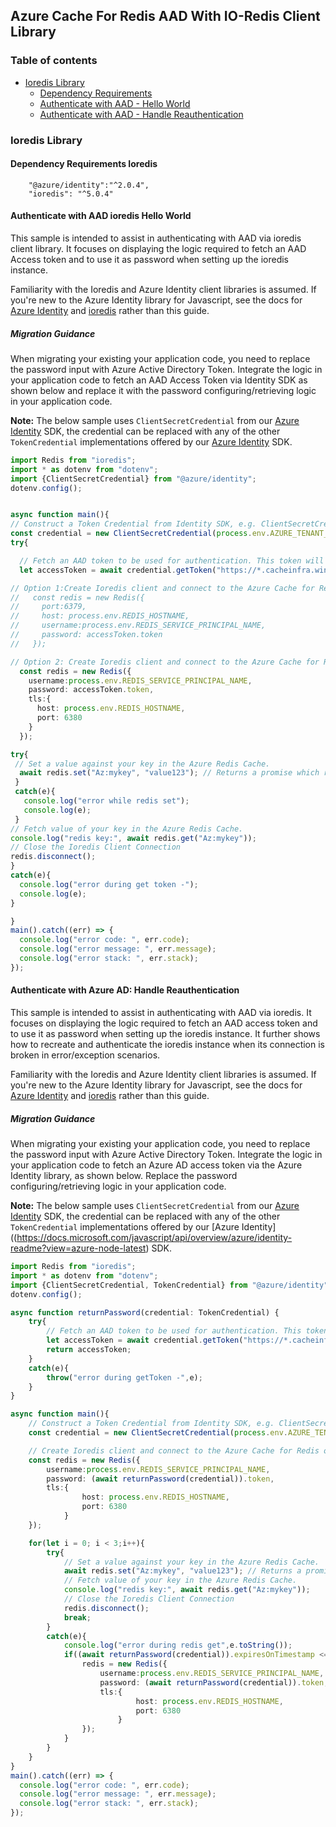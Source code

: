 ## Azure Cache For Redis AAD With IO-Redis Client Library

### Table of contents

- [Ioredis Library](#ioredis-library)
    - [Dependency Requirements](#dependency-requirements-ioredis)
    - [Authenticate with AAD - Hello World](#authenticate-with-aad-ioredis-hello-world)
    - [Authenticate with AAD - Handle Reauthentication](#authenticate-with-aad-handle-reauthentication)

### Ioredis Library

#### Dependency Requirements Ioredis
```
    "@azure/identity":"^2.0.4",
    "ioredis": "^5.0.4"
```

#### Authenticate with AAD ioredis Hello World
This sample is intended to assist in authenticating with AAD via ioredis client library. It focuses on displaying the logic required to fetch an AAD Access token and to use it as password when setting up the ioredis instance.

Familiarity with the Ioredis and Azure Identity client libraries is assumed. If you're new to the Azure Identity library for Javascript, see the docs for [Azure Identity](https://docs.microsoft.com/javascript/api/overview/azure/identity-readme?view=azure-node-latest) and [ioredis](https://github.com/luin/ioredis) rather than this guide.

##### Migration Guidance
When migrating your existing your application code, you need to replace the password input with Azure Active Directory Token.
Integrate the logic in your application code to fetch an AAD Access Token via Identity SDK as shown below and replace it with the password configuring/retrieving logic in your application code.

**Note:** The below sample uses `ClientSecretCredential` from our [Azure Identity](https://docs.microsoft.com/javascript/api/overview/azure/identity-readme?view=azure-node-latest) SDK, the credential can be replaced with any of the other `TokenCredential` implementations offered by our [Azure Identity](https://docs.microsoft.com/javascript/api/overview/azure/identity-readme?view=azure-node-latest) SDK.


```ts
import Redis from "ioredis";
import * as dotenv from "dotenv";
import {ClientSecretCredential} from "@azure/identity";
dotenv.config();


async function main(){
// Construct a Token Credential from Identity SDK, e.g. ClientSecretCredential / Client CertificateCredential / ManagedIdentityCredential etc.
const credential = new ClientSecretCredential(process.env.AZURE_TENANT_ID, process.env.AZURE_CLIENT_ID,process.env.AZURE_CLIENT_SECRET);
try{

  // Fetch an AAD token to be used for authentication. This token will be used as the password.
  let accessToken = await credential.getToken("https://*.cacheinfra.windows.net:10225/appid/.default");

// Option 1:Create Ioredis client and connect to the Azure Cache for Redis over the non-TLS port using the access token as password.
//   const redis = new Redis({
//     port:6379,
//     host: process.env.REDIS_HOSTNAME,
//     username:process.env.REDIS_SERVICE_PRINCIPAL_NAME,
//     password: accessToken.token
//   });

// Option 2: Create Ioredis client and connect to the Azure Cache for Redis over the TLS port using the access token as password.
  const redis = new Redis({
    username:process.env.REDIS_SERVICE_PRINCIPAL_NAME,
    password: accessToken.token,
    tls:{
      host: process.env.REDIS_HOSTNAME,
      port: 6380
    }
  });

try{
 // Set a value against your key in the Azure Redis Cache.
  await redis.set("Az:mykey", "value123"); // Returns a promise which resolves to "OK" when the command succeeds.
 }             
 catch(e){
   console.log("error while redis set");
   console.log(e);
 }
// Fetch value of your key in the Azure Redis Cache.
console.log("redis key:", await redis.get("Az:mykey"));
// Close the Ioredis Client Connection
redis.disconnect();
}
catch(e){
  console.log("error during get token -");
  console.log(e);
}

}
main().catch((err) => {
  console.log("error code: ", err.code);
  console.log("error message: ", err.message);
  console.log("error stack: ", err.stack);
});

```

#### Authenticate with Azure AD: Handle Reauthentication
This sample is intended to assist in authenticating with AAD via ioredis. It focuses on displaying the logic required to fetch an AAD access token and to use it as password when setting up the ioredis instance. It further shows how to recreate and authenticate the ioredis instance when its connection is broken in error/exception scenarios.

Familiarity with the Ioredis and Azure Identity client libraries is assumed. If you're new to the Azure Identity library for Javascript, see the docs for [Azure Identity](https://docs.microsoft.com/javascript/api/overview/azure/identity-readme?view=azure-node-latest) and [ioredis](https://github.com/luin/ioredis) rather than this guide.


##### Migration Guidance
When migrating your existing your application code, you need to replace the password input with Azure Active Directory Token.
Integrate the logic in your application code to fetch an Azure AD access token via the Azure Identity library, as shown below. Replace the password configuring/retrieving logic in your application code.

**Note:** The below sample uses `ClientSecretCredential` from our [Azure Identity](https://docs.microsoft.com/javascript/api/overview/azure/identity-readme?view=azure-node-latest) SDK, the credential can be replaced with any of the other `TokenCredential` implementations offered by our [Azure Identity]((https://docs.microsoft.com/javascript/api/overview/azure/identity-readme?view=azure-node-latest) SDK.

```ts
import Redis from "ioredis";
import * as dotenv from "dotenv";
import {ClientSecretCredential, TokenCredential} from "@azure/identity";
dotenv.config();

async function returnPassword(credential: TokenCredential) {  
    try{
        // Fetch an AAD token to be used for authentication. This token will be used as the password.
        let accessToken = await credential.getToken("https://*.cacheinfra.windows.net:10225/appid/.default");
        return accessToken;
    }
    catch(e){
        throw("error during getToken -",e);
    }
}

async function main(){
    // Construct a Token Credential from Identity SDK, e.g. ClientSecretCredential / Client CertificateCredential / ManagedIdentityCredential etc.
    const credential = new ClientSecretCredential(process.env.AZURE_TENANT_ID, process.env.AZURE_CLIENT_ID,process.env.AZURE_CLIENT_SECRET);

    // Create Ioredis client and connect to the Azure Cache for Redis over the TLS port using the access token as password.
    const redis = new Redis({
        username:process.env.REDIS_SERVICE_PRINCIPAL_NAME,
        password: (await returnPassword(credential)).token,
        tls:{
                host: process.env.REDIS_HOSTNAME,
                port: 6380
            }
    });

    for(let i = 0; i < 3;i++){
        try{
            // Set a value against your key in the Azure Redis Cache.
            await redis.set("Az:mykey", "value123"); // Returns a promise which resolves to "OK" when the command succeeds.
            // Fetch value of your key in the Azure Redis Cache.
            console.log("redis key:", await redis.get("Az:mykey"));
            // Close the Ioredis Client Connection
            redis.disconnect();
            break;
        }
        catch(e){
            console.log("error during redis get",e.toString());
            if((await returnPassword(credential)).expiresOnTimestamp <= Date.now()){
                redis = new Redis({
                    username:process.env.REDIS_SERVICE_PRINCIPAL_NAME,
                    password: (await returnPassword(credential)).token,
                    tls:{
                            host: process.env.REDIS_HOSTNAME,
                            port: 6380
                        }
                });
            }
        }
    }
}
main().catch((err) => {
  console.log("error code: ", err.code);
  console.log("error message: ", err.message);
  console.log("error stack: ", err.stack);
});
```